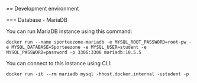 
== Development environment

=== Database - MariaDB

You can run MariaDB instance using this command:
```
docker run --name sporteezone-mariadb -e MYSQL_ROOT_PASSWORD=root-pw -e MYSQL_DATABASE=Sporteezone -e MYSQL_USER=student -e MYSQL_PASSWORD=password -p 3306:3306 mariadb:10.5.5
```


You can connect to this instance using CLI:
```
docker run -it --rm mariadb mysql -hhost.docker.internal -ustudent -p
```